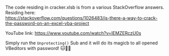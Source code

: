 The code residing in cracker.xlsb is from a various StackOverflow answers. Residing here: <br>
https://stackoverflow.com/questions/1026483/is-there-a-way-to-crack-the-password-on-an-excel-vba-project

YouTube link:
https://www.youtube.com/watch?v=IEMZERczU0s

Simply run the `Unprotecting()` Sub and it will do its magicb to all opened VBeditors with password! 
🐱🦡🦆
